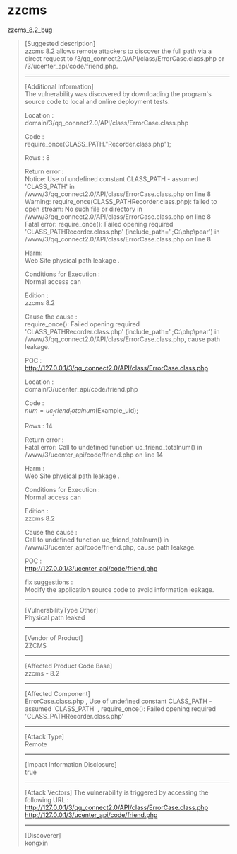 # zzcms
zzcms_8.2_bug


> [Suggested description]      
> zzcms 8.2 allows remote attackers to discover the full path via a direct request to /3/qq_connect2.0/API/class/ErrorCase.class.php  or  /3/ucenter_api/code/friend.php.      
>
> ------------------------------------------
>
> [Additional Information]      
> The vulnerability was discovered by downloading the program's source code to local and online deployment tests.      
>
> Location :      
> domain/3/qq_connect2.0/API/class/ErrorCase.class.php       
>
> Code :      
> require_once(CLASS_PATH."Recorder.class.php");      
>      
> Rows : 8      
>      
> Return error :      
> Notice: Use of undefined constant CLASS_PATH - assumed 'CLASS_PATH' in /www/3/qq_connect2.0/API/class/ErrorCase.class.php on line 8      
> Warning: require_once(CLASS_PATHRecorder.class.php): failed to open stream: No such file or directory in /www/3/qq_connect2.0/API/class/ErrorCase.class.php on line 8      
> Fatal error: require_once(): Failed opening required 'CLASS_PATHRecorder.class.php' (include_path='.;C:\php\pear') in /www/3/qq_connect2.0/API/class/ErrorCase.class.php on line 8      
>
> Harm:      
> Web Site physical path leakage .      
>
> Conditions for Execution :      
> Normal access can      
>
> Edition :      
> zzcms 8.2      
>
> Cause the cause :      
> require_once(): Failed opening required 'CLASS_PATHRecorder.class.php' (include_path='.;C:\php\pear') in /www/3/qq_connect2.0/API/class/ErrorCase.class.php, cause path leakage.      
>
> POC :      
> http://127.0.0.1/3/qq_connect2.0/API/class/ErrorCase.class.php      
>
>
>
>
> Location :      
> domain/3/ucenter_api/code/friend.php      
>
> Code :      
>  $num = uc_friend_totalnum($Example_uid);      
>
> Rows : 14      
>
> Return error :      
> Fatal error: Call to undefined function uc_friend_totalnum() in /www/3/ucenter_api/code/friend.php on line 14      
>
> Harm :      
> Web Site physical path leakage .      
>
> Conditions for Execution :      
> Normal access can      
>
> Edition :      
> zzcms 8.2      
>
> Cause the cause :      
> Call to undefined function uc_friend_totalnum() in /www/3/ucenter_api/code/friend.php, cause path leakage.      
>
> POC :      
> http://127.0.0.1/3/ucenter_api/code/friend.php      
>
>
> fix suggestions :      
> Modify the application source code to avoid information leakage.      
>
> ------------------------------------------
>
> [VulnerabilityType Other]      
> Physical path leaked      
>
> ------------------------------------------
>
> [Vendor of Product]      
> ZZCMS      
>
> ------------------------------------------
>
> [Affected Product Code Base]      
> zzcms - 8.2      
>
> ------------------------------------------
>
> [Affected Component]      
> ErrorCase.class.php , Use of undefined constant CLASS_PATH - assumed 'CLASS_PATH' , require_once(): Failed opening required 'CLASS_PATHRecorder.class.php'      
>
> ------------------------------------------
>
> [Attack Type]      
> Remote      
>
> ------------------------------------------
>
> [Impact Information Disclosure]      
> true      
>
> ------------------------------------------
>
> [Attack Vectors]
> The vulnerability is triggered by accessing the following URL :
> http://127.0.0.1/3/qq_connect2.0/API/class/ErrorCase.class.php         
> http://127.0.0.1/3/ucenter_api/code/friend.php      
>
> ------------------------------------------
>
> [Discoverer]      
> kongxin      
